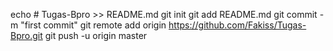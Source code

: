 echo # Tugas-Bpro >> README.md
git init
git add README.md
git commit -m "first commit"
git remote add origin https://github.com/Fakiss/Tugas-Bpro.git
git push -u origin master
